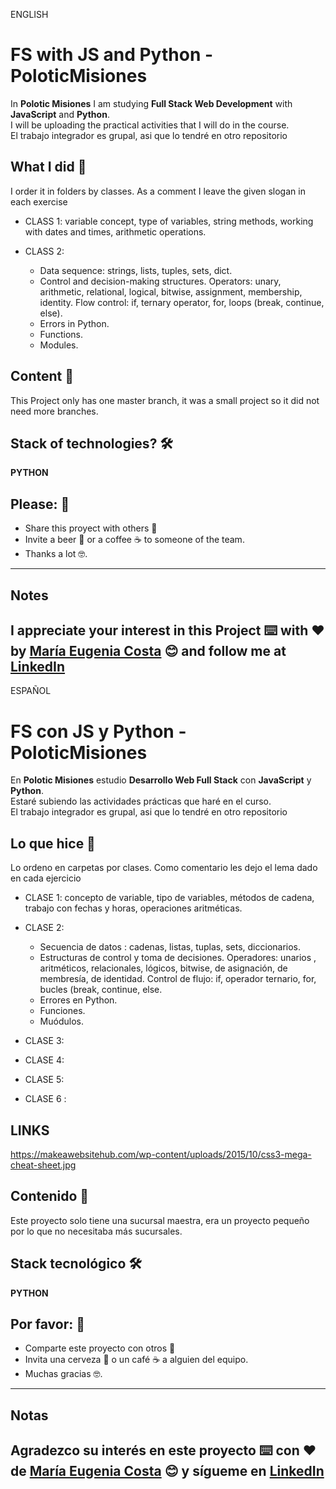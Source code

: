 ENGLISH

# FS with JS and Python - PoloticMisiones

In **Polotic Misiones** I am studying **Full Stack Web Development** with **JavaScript** and **Python**. <br>
I will be uploading the practical activities that I will do in the course. <br>
El trabajo integrador es grupal, asi que lo tendré en otro repositorio

## What I did 🚀
I order it in folders by classes. As a comment I leave the given slogan in each exercise

* CLASS 1: variable concept, type of variables, string methods, working with dates and times, arithmetic operations.

* CLASS 2: 
  * Data sequence: strings, lists, tuples, sets, dict. 
  * Control and decision-making structures. Operators: unary, arithmetic, relational, logical, bitwise, assignment, membership, identity. Flow control: if, ternary operator, for, loops (break, continue, else). 
  * Errors in Python. 
  * Functions. 
  * Modules.

## Content 🚀
This Project only has one master branch, it was a small project so it did not need more branches.

## Stack of technologies?  🛠️

**PYTHON**

## Please: 🎁

* Share this proyect with others 📢
* Invite a beer 🍺 or a coffee ☕  to someone of the team. 
* Thanks a lot 🤓.

---
## Notes
I appreciate your interest in this Project ⌨️ with ❤️ by [María Eugenia Costa](https://github.com/eugenia1984) 😊 and follow me at [LinkedIn](http://www.linkedin.com/in/maríaeugeniacosta) 
---

ESPAÑOL

# FS con JS y Python - PoloticMisiones

En **Polotic Misiones** estudio **Desarrollo Web Full Stack** con **JavaScript** y **Python**. <br>
Estaré subiendo las actividades prácticas que haré en el curso. <br>
El trabajo integrador es grupal, asi que lo tendré en otro repositorio

## Lo que hice 🚀
Lo ordeno en carpetas por clases. Como comentario les dejo el lema dado en cada ejercicio

* CLASE 1: concepto de variable, tipo de variables, métodos de cadena, trabajo con fechas y horas, operaciones aritméticas.

* CLASE 2: 
  * Secuencia de datos : cadenas, listas, tuplas, sets, diccionarios. 
  * Estructuras de control y toma de decisiones. Operadores: unarios , aritméticos, relacionales, lógicos, bitwise, de asignación, de membresía, de identidad. Control de flujo: if, operador ternario, for, bucles (break, continue, else.
  * Errores en Python. 
  * Funciones. 
  * Muódulos.

* CLASE 3:

* CLASE 4:

* CLASE 5:

* CLASE 6 :

## LINKS
https://makeawebsitehub.com/wp-content/uploads/2015/10/css3-mega-cheat-sheet.jpg

## Contenido 🚀
Este proyecto solo tiene una sucursal maestra, era un proyecto pequeño por lo que no necesitaba más sucursales.

## Stack tecnológico 🛠️

**PYTHON**

## Por favor: 🎁

* Comparte este proyecto con otros 📢
* Invita una cerveza 🍺 o un café ☕ a alguien del equipo.
* Muchas gracias 🤓.

---
## Notas
Agradezco su interés en este proyecto ⌨️ con ❤️ de [María Eugenia Costa](https://github.com/eugenia1984) 😊 y sígueme en [LinkedIn](http://www.linkedin.com/in/maríaeugeniacosta)
---
